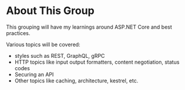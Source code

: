 # About This Group

This grouping will have my learnings around ASP.NET Core and best practices.

Various topics will be covered:

* styles such as REST, GraphQL, gRPC
* HTTP topics like input output formatters, content negotiation, status codes
* Securing an API
* Other topics like caching, architecture, kestrel, etc.

